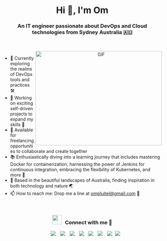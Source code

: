 <h1 align="center">Hi 👋, I'm
Om</a></h1>
<h3 align="center"> An IT engineer passionate about DevOps and Cloud technologies from Sydney Australia &#127462;&#127482;</h3>
<br/>
<br/>


<a target="_blank" align="center">
  <img align="right" top="500" height="300" width="400" alt="GIF" src="https://media.giphy.com/media/SWoSkN6DxTszqIKEqv/giphy.gif">
</a>

- 🔭 Currently exploring the realms of DevOps tools and practices 🛠️
- 🌱 Working on exciting self-driven projects to expand my skills 🚀
- 🤝 Available for freelancing opportunities to collaborate and create together
- 📚 Enthusiastically diving into a learning journey that includes mastering Docker for containerization, harnessing the power of Jenkins for continuous integration, embracing the flexibility of Kubernetes, and more 🌟
- 🌄 Based in the beautiful landscapes of Australia, finding inspiration in both technology and nature 🌏
- 📫 How to reach me: Drop me a line at ompluitel@gmail.com 📧

<br/>
<h3 align="center" > <img src="https://media.giphy.com/media/iY8CRBdQXODJSCERIr/giphy.gif" width="30" height="30" style="margin-right: 10px;">Connect with me 🤝 </h3>

<p align="center">

 <div align="center"  class="icons-social" style="margin-left: 10px;">
        <a style="margin-left: 10px;"  target="_blank" href="https://www.linkedin.com/in/om-luitel-2b06121a9/">
			<img src="https://img.icons8.com/doodle/40/000000/linkedin--v2.png"></a>
        <a style="margin-left: 10px;" target="_blank" href="">
		<img src="https://img.icons8.com/doodle/40/000000/github--v1.png"></a>
		<a style="margin-left: 10px;" target="_blank" href="">
				<img src="https://img.icons8.com/external-tal-revivo-color-tal-revivo/40/000000/external-stack-overflow-is-a-question-and-answer-site-for-professional-logo-color-tal-revivo.png"></a>
	   <a style="margin-left: 10px;" target="_blank" href="">
					<img src="https://img.icons8.com/external-sketchy-juicy-fish/0.6x/external-blog-online-services-sketchy-sketchy-juicy-fish.png"></a>
        <a style="margin-left: 10px;" target="_blank" href="">
			<img src="https://img.icons8.com/doodle/40/000000/instagram-new--v2.png"></a>
		<a style="margin-left: 10px;" target="_blank" href="">
			<img src="https://img.icons8.com/doodle/1x/twitter-squared--v2.png" ></a>
		<a style="margin-left: 10px;" target="_blank" href="">
				<img src="https://img.icons8.com/doodle/1x/youtube--v2.png" ></a>
		<a style="margin-left: 5px;" target="_blank" href="">
					<img src="https://img.icons8.com/plasticine/0.5x/resume.png" ></a>
      </div>

</p>
